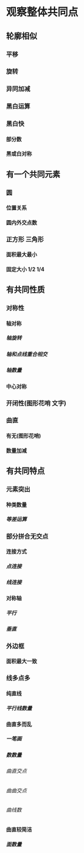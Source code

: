 
# 观察整体共同点

## 轮廓相似

### 平移

### 旋转

### 异同加减

### 黑白运算

### 黑白快

#### 部分数

#### 黑或白对称

## 有一个共同元素

### 圆

#### 位置关系

#### 圆内外交点数

### 正方形 三角形

#### 面积最大最小

#### 固定大小 1/2 1/4

## 有共同性质

### 对称性

#### 轴对称

##### 轴旋转

##### 轴和点线重合相交

##### 轴数量

#### 中心对称

### 开闭性(图形花哨 文字)

### 曲直

#### 有无(图形花哨)

#### 数量加减

## 有共同特点

### 元素突出

#### 种类数量

##### 等差运算

### 部分拼合无交点

#### 连接方式

##### 点连接

##### 线连接

#### 对称轴

##### 平行

##### 垂直

### 外边框

#### 面积最大一致

### 线多点多

#### 纯直线

##### 平行线数量

#### 曲直多而乱

##### 一笔画

##### 数数量

###### 曲直交点

###### 曲曲交点

###### 曲线数

#### 曲直较简洁

##### 面数量


